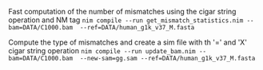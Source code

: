

Fast computation of the number of mismatches using the cigar string operation and NM tag
```nim compile --run get_mismatch_statistics.nim --bam=DATA/C1000.bam  --ref=DATA/human_g1k_v37_M.fasta```

Compute the type of mismatches and create a sim file with th '=' and 'X' cigar string operation
```nim compile --run update_bam.nim --bam=DATA/C1000.bam  --new-sam=gg.sam --ref=DATA/human_g1k_v37_M.fasta```